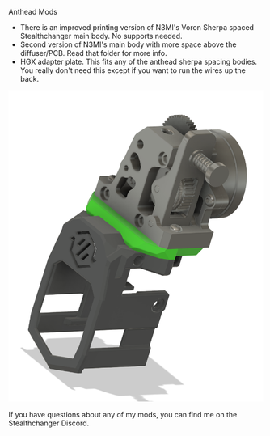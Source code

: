 Anthead Mods
	

 - There is an improved printing version of N3MI's Voron Sherpa spaced Stealthchanger main body. No supports needed.
 - Second version of N3MI's main body with more space above the diffuser/PCB. Read that folder for more info.
 - HGX adapter plate. This fits any of the anthead sherpa spacing bodies. You really don't need this except if you want to run the wires up the back.

![Anthead Mods Pic](Anthead/Images/Anthead.png)

	

If you have questions about any of my mods, you can find me on the Stealthchanger Discord. 
